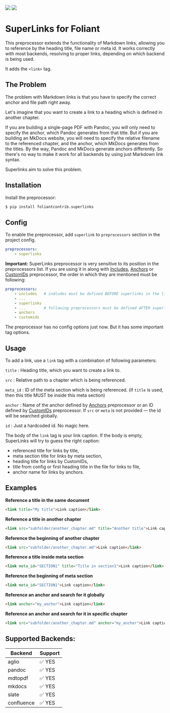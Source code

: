 [![](https://img.shields.io/pypi/v/foliantcontrib.superlinks.svg)](https://pypi.org/project/foliantcontrib.superlinks/)  [![](https://img.shields.io/github/v/tag/foliant-docs/foliantcontrib.superlinks.svg?label=GitHub)](https://github.com/foliant-docs/foliantcontrib.superlinks)

# SuperLinks for Foliant

This preprocessor extends the functionality of Markdown links, allowing you to reference by the heading title, file name or meta id. It works correctly with most backends, resolving to proper links, depending on which backend is being used.

It adds the `<link>` tag.

## The Problem

The problem with Markdown links is that you have to specify the correct anchor and file path right away.

Let's imagine that you want to create a link to a heading which is defined in another chapter.

If you are building a single-page PDF with Pandoc, you will only need to specify the anchor, which Pandoc generates from that title. But if you are building an MkDocs website, you will need to specify the relative filename to the referenced chapter, and the anchor, which MkDocs generates from the titles. By the way, Pandoc and MkDocs generate anchors differently. So there's no way to make it work for all backends by using just Markdown link syntax.

Superlinks aim to solve this problem.

## Installation

Install the preprocessor:

```bash
$ pip install foliantcontrib.superlinks
```

## Config

To enable the preprocessor, add `superlink` to `preprocessors` section in the project config.

```yaml
preprocessors:
    - superlinks
```
**Important:** SuperLinks preprocessor is very sensitive to its position in the preprocessors list. If you are using it in along with [Includes](https://foliant-docs.github.io/docs/preprocessors/includes/), [Anchors](https://foliant-docs.github.io/docs/preprocessors/anchors/) or [CustomIDs](https://foliant-docs.github.io/docs/preprocessors/customids/) preprocessor, the order in which they are mentioned must be following:

```yaml
preprocessors:
    - includes   # indludes must be defined BEFORE superlinks in the list
    - ...
    - superlinks
    - ...        # following preprocessors must be defined AFTER superlinks in the list
    - anchors
    - customids
```

The preprocessor has no config options just now. But it has some important tag options.

## Usage

To add a link, use a `link` tag with a combination of following parameters:

`title`
:    Heading title, which you want to create a link to.

`src`
:    Relative path to a chapter which is being referenced.

`meta_id`
:    ID of the meta section which is being referenced. (if `title` is used, then this title MUST be inside this meta section)

`anchor`
:    Name of the anchor defined by [Anchors](../anchors.md) preprocessor or an ID defined by [CustomIDs](../customids.md) preprocessor. If `src` or `meta` is not provided — the id will be searched globally.

`id`
:    Just a hardcoded id. No magic here.

The body of the `link` tag is your link caption. If the body is empty, SuperLinks will try to guess the right caption:

- referenced title for links by title,
- meta section title for links by meta section,
- heading title for links by CustomIDs,
- title from config or first heading title in the file for links to file,
- anchor name for links by anchors.

## Examples

**Reference a title in the same document**

```html
<link title="My title">Link caption</link>
```

**Reference a title in another chapter**

```html
<link src="subfolder/another_chapter.md" title="Another title">Link caption</link>
```

**Reference the beginning of another chapter**

```html
<link src="subfolder/another_chapter.md">Link caption</link>
```

**Reference a title inside meta section**

```html
<link meta_id="SECTION1" title="Title in section1">Link caption</link>
```

**Reference the beginning of meta section**

```html
<link meta_id="SECTION1">Link caption</link>
```

**Reference an anchor and search for it globally**

```html
<link anchor="my_anchor">Link caption</link>
```

**Reference an anchor and search for it in specific chapter**

```html
<link src="subfolder/another_chapter.md" anchor="my_anchor">Link caption</link>
```

## Supported Backends:

Backend | Support
------- | -------
aglio | ✅ YES
pandoc | ✅ YES
mdtopdf | ✅ YES
mkdocs | ✅ YES
slate | ✅ YES
confluence | ✅ YES
